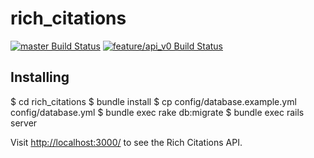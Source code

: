 rich_citations
==============

[![master Build Status](https://travis-ci.org/ploslabs/rich_citations.svg?branch=master)](https://travis-ci.org/ploslabs/rich_citations)
[![feature/api_v0 Build Status](https://travis-ci.org/ploslabs/rich_citations.svg?branch=feature%2Fapi_v0)](https://travis-ci.org/ploslabs/rich_citations)

Installing
----------

$ cd rich_citations
$ bundle install
$ cp config/database.example.yml config/database.yml
$ bundle exec rake db:migrate
$ bundle exec rails server

Visit <http://localhost:3000/> to see the Rich Citations API.
